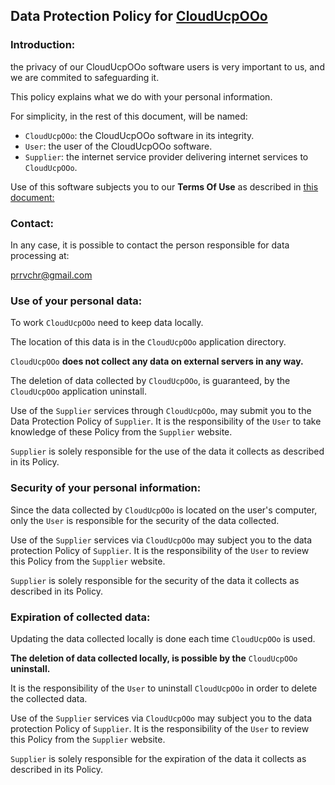 ## Data Protection Policy for [CloudUcpOOo](https://github.com/prrvchr/CloudUcpOOo)

### Introduction:

the privacy of our CloudUcpOOo software users is very important to us, and we are commited to safeguarding it.

This policy explains what we do with your personal information.

For simplicity, in the rest of this document, will be named:
- `CloudUcpOOo`:  the CloudUcpOOo software in its integrity.
- `User`: the user of the CloudUcpOOo software.
- `Supplier`: the internet service provider delivering internet services to `CloudUcpOOo`.

Use of this software subjects you to our **Terms Of Use** as described in [this document:](https://prrvchr.github.io/CloudUcpOOo/CloudUcpOOo/registration/TermsOfUse_en)

### Contact:

In any case, it is possible to contact the person responsible for data processing at:

prrvchr@gmail.com


### Use of your personal data:

To work `CloudUcpOOo` need to keep data locally.

The location of this data is in the `CloudUcpOOo` application directory.

`CloudUcpOOo` **does not collect any data on external servers in any way.**

The deletion of data collected by `CloudUcpOOo`, is guaranteed, by the `CloudUcpOOo` application uninstall.

Use of the `Supplier` services through `CloudUcpOOo`, may submit you to the Data Protection Policy of `Supplier`. It is the responsibility of the `User` to take knowledge of these Policy from the `Supplier` website.

`Supplier` is solely responsible for the use of the data it collects as described in its Policy.


### Security of your personal information:

Since the data collected by `CloudUcpOOo` is located on the user's computer, only the `User` is responsible for the security of the data collected.

Use of the `Supplier` services via `CloudUcpOOo` may subject you to the data protection Policy of `Supplier`. It is the responsibility of the `User` to review this Policy from the `Supplier` website.

`Supplier` is solely responsible for the security of the data it collects as described in its Policy.


### Expiration of collected data:

Updating the data collected locally is done each time `CloudUcpOOo` is used.

**The deletion of data collected locally, is possible by the** `CloudUcpOOo` **uninstall.**

It is the responsibility of the `User` to uninstall `CloudUcpOOo` in order to delete the collected data.

Use of the `Supplier` services via `CloudUcpOOo` may subject you to the data protection Policy of `Supplier`. It is the responsibility of the `User` to review this Policy from the `Supplier` website.

`Supplier` is solely responsible for the expiration of the data it collects as described in its Policy.
